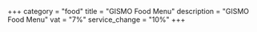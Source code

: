 +++
category = "food"
title = "GISMO Food Menu"
description = "GISMO Food Menu"
vat = "7%"
service_change = "10%"
+++
